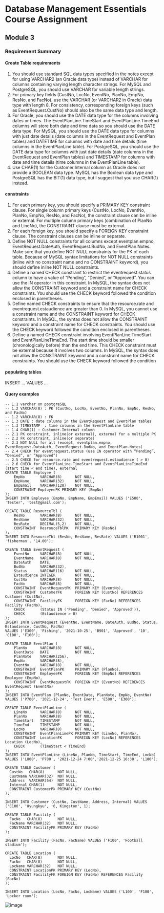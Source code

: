 # Database Management Essentials Course Assignment

## Module 3
### Requirement Summary
#### Create Table requirements
1.	You should use standard SQL data types specified in the notes except for using VARCHAR2 (an Oracle data type) instead of VARCHAR for columns containing varying length character strings. For MySQL and PostgreSQL, you should use VARCHAR for variable length strings. 
2.	For primary key fields (CustNo, LocNo, EventNo, PlanNo, EmpNo, ResNo, and FacNo), use the VARCHAR (or VARCHAR2 in Oracle) data type with length 8.  For consistency, corresponding foreign keys (such as EventRequest.CustNo) should also be the same data type and length. 
3.	For Oracle, you should use the DATE data type for the columns involving dates or times. The EventPlanLine.TimeStart and EventPlanLine.TimeEnd columns will store both date and time data so you should use the DATE data type. For MySQL, you should use the DATE data type for columns with just date details (date columns in the EventRequest and EventPlan tables) and DATETIME for columns with date and time details (time columns in the EventPlanLine table). For PostgreSQL, you should use the DATE data type for columns with just date details (date columns in the EventRequest and EventPlan tables) and TIMESTAMP for columns with date and time details (time columns in the EventPlanLine table).
4.	Use CHAR(1) for the Customer.Internal column as Oracle does not provide a BOOLEAN data type.  MySQL has the Boolean data type and PostgreSQL has the BIT(1) data type, but I suggest that you use CHAR(1) instead. 

#### constraints
1. For each primary key, you should specify a PRIMARY KEY constraint clause. For single column primary keys (CustNo, LocNo, EventNo, PlanNo, EmpNo, ResNo, and FacNo), the constraint clause can be inline or external. For multiple column primary keys (combination of PlanNo and LineNo), the CONSTRAINT clause must be external. 
2. For each foreign key, you should specify a FOREIGN KEY constraint clause. The constraint clauses can be inline or separate. 
3. Define NOT NULL constraints for all columns except eventplan.empno, EventRequest.DateAuth, EventRequest.BudNo, and EventPlan.Notes.  Make sure that you define NOT NULL constraints for the PK of each table. Because of MySQL syntax limitations for NOT NULL constraints (inline with no constraint name and no CONSTRAINT keyword), you should define inline NOT NULL constraints. 
4. Define a named CHECK constraint to restrict the eventrequest.status column to have a value of “Pending”, “Denied”, or “Approved”. You can use the IN operator in this constraint. In MySQL, the syntax does not allow the CONSTRAINT keyword and a constraint name for CHECK constraints. You should use the CHECK keyword followed the condition enclosed in parentheses. 
5. Define named CHECK constraints to ensure that the resource.rate and eventrequest.estaudience are greater than 0. In MySQL, you cannot use a constraint name and the CONSTRAINT keyword for CHECK constraints. In MySQL, the syntax does not allow the CONSTRAINT keyword and a constraint name for CHECK constraints. You should use the CHECK keyword followed the condition enclosed in parentheses. 
6. Define a named CHECK constraint involving EventPlanLine.TimeStart and EventPlanLineTimeEnd. The start time should be smaller (chronologically before) than the end time. This CHECK constraint must be external because it involves two columns. In MySQL, the syntax does not allow the CONSTRAINT keyword and a constraint name for CHECK constraints. You should use the CHECK keyword followed the condition 

#### populating tables
INSERT ... VALUES ...

#### Query examples
```
-- 1.1 varchar on postgreSQL
-- 1.2 VARCHAR(8) : PK (CustNo, LocNo, EventNo, PlanNo, EmpNo, ResNo, and FacNo)
-- 1.2 VARCHAR(8) : FK
-- 1.3 DATE : date columns in the EventRequest and EventPlan tables
-- 1.3 TIMESTAMP  : time columns in the EventPlanLine table
-- 1.4 CHAR(1) : Customer.Internal column
-- 2.1 PK constraint, inline(or external), external for a multiple PK
-- 2.2 FK constraint, inline(or separate)
-- 2.3 NOT NULL for all (except, eventplan.empno, EventRequest.DateAuth, EventRequest.BudNo, and EventPlan.Notes)
-- 2.4 CHECK for eventrequest.status (use IN operator with “Pending”, “Denied”, or “Approved”)
-- 2.5 CHECK for resource.rate and eventrequest.estaudience ( > 0)
-- 2.6 CHECK for EventPlanLine.TimeStart and EventPlanLineTimeEnd (start time < end time), external
CREATE TABLE Employee (
	EmpNo		VARCHAR(8)		NOT NULL,
	EmpName		VARCHAR(32)		NOT NULL,
	EmpEmail	VARCHAR(128)	NOT NULL,
	CONSTRAINT EmployeePK PRIMARY KEY (EmpNo)
);
INSERT INTO Employee (EmpNo, EmpName, EmpEmail) VALUES ('E500', 'Tester', 'test@gmail.com');

CREATE TABLE ResourceTbl (
	ResNo		VARCHAR(8)		NOT NULL,
	ResName		VARCHAR(32)		NOT NULL,
	ResRate		DECIMAL(5,2)	NOT NULL,
	CONSTRAINT 	ResrouceTblPK 	PRIMARY KEY (ResNo)
);
INSERT INTO ResourceTbl (ResNo, ResName, ResRate) VALUES ('R1001', 'fisherman', '14.00');

CREATE TABLE EventRequest (
	EventNo		VARCHAR(8)		NOT NULL,
	EventName	VARCHAR(8)		NOT NULL,
	DateAuth	DATE,
	BudNo		VARCHAR(32),
	Status		VARCHAR(16)		NOT NULL,
	Estaudience	INTEGER			NOT NULL,
	CustNo		VARCHAR(8)		NOT NULL,
	FacNo		VARCHAR(8)		NOT NULL,
	CONSTRAINT	EventRequestPK	PRIMARY KEY (EventNo),
	CONSTRAINT	CustomerFK		FOREIGN KEY (CustNo) REFERENCES Customer (CustNo),
	CONSTRAINT	FacilityFK		FOREIGN KEY (FacNo) REFERENCES Facility (FacNo),
	CHECK		(Status IN ('Pending', 'Denied', 'Approved')),
	CHECK		(Estaudience > 0)
);
INSERT INTO EventRequest (EventNo, EventName, DateAuth, BudNo, Status, Estaudience, CustNo, FacNo) 
VALUES ('E300', 'Fishing', '2021-10-25', 'B901', 'Approved', '10', 'C100', 'F100');

CREATE TABLE EventPlan (
	PlanNo		VARCHAR(8)		NOT NULL,
	EventDate	DATE			NOT NULL,
	PlanNote	VARCHAR(256),
	EmpNo		VARCHAR(8),
	EventNo		VARCHAR(8)		NOT NULL,
	CONSTRAINT	EventPlanPK		PRIMARY KEY	(PlanNo),
	CONSTRAINT	EmployeeFK		FOREIGN KEY	(EmpNo) REFERENCES Employee (EmpNo),
	CONSTRAINT	EventRequestFK	FOREIGN KEY	(EventNo) REFERENCES EventRequest (EventNo)
);
INSERT INTO EventPlan (PlanNo, EventDate, PlanNote, EmpNo, EventNo) 
VALUES ('P700', '2021-12-24', 'Test Event', 'E500', 'E300');

CREATE TABLE EventPlanLine (
	LineNo		VARCHAR(8)		NOT NULL,
	PlanNo		VARCHAR(8)		NOT NULL,
	TimeStart	TIMESTAMP		NOT NULL,
	TimeEnd		TIMESTAMP		NOT NULL,
	LocNo		VARCHAR(8)		NOT NULL,
	CONSTRAINT	EventPlanLinePK	PRIMARY KEY	(LineNo, PlanNo),
	CONSTRAINT	LocationFK		FOREIGN KEY	(LocNo) REFERENCES Location (LocNo),
	CHECK		(TimeStart < TimeEnd)
);
INSERT INTO EventPlanLine (LineNo, PlanNo, TimeStart, TimeEnd, LocNo) 
VALUES ('L800', 'P700', '2021-12-24 7:00','2021-12-25 16:30', 'L100');

CREATE TABLE Customer (
  CustNo   CHAR(8)     	NOT NULL,
  CustName VARCHAR(32) 	NOT NULL,
  Address  VARCHAR(64) 	NOT NULL,
  Internal CHAR(1)     	NOT NULL,
  CONSTRAINT CustomerPk PRIMARY KEY (CustNo)
);

INSERT INTO Customer (CustNo, CustName, Address, Internal) VALUES ('C100', 'Hyungkyu', '6, Kingston', 1);
  
CREATE TABLE Facility (
  FacNo   CHAR(8)    	NOT NULL,
  FacName VARCHAR(32) 	NOT NULL,
  CONSTRAINT FacilityPK PRIMARY KEY (FacNo)
);

INSERT INTO Facility (FacNo, FacName) VALUES ('F100', 'Football stadium');

CREATE TABLE Location (
  LocNo   CHAR(8)     	NOT NULL,
  FacNo   CHAR(8)     	NOT NULL,
  LocName VARCHAR(32) 	NOT NULL,
  CONSTRAINT LocationPK PRIMARY KEY (LocNo),
  CONSTRAINT FacilityFK FOREIGN KEY (FacNo) REFERENCES Facility (FacNo)
);

INSERT INTO Location (LocNo, FacNo, LocName) VALUES ('L100', 'F100', 'Locker room');
```

![image](https://user-images.githubusercontent.com/59367560/136868595-67b1c9fc-9adf-4871-bcbb-fbf3fa22d569.png)
